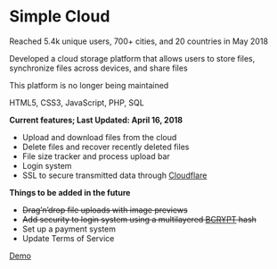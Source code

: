 # Simple Cloud 


Reached 5.4k unique users, 700+ cities, and 20 countries in May 2018

Developed a cloud storage platform that allows users to store files, synchronize files across devices, and share files

This platform is no longer being maintained

HTML5, CSS3, JavaScript, PHP, SQL

**Current features; Last Updated: April 16, 2018**
- Upload and download files from the cloud
- Delete files and recover recently deleted files 
- File size tracker and process upload bar
- Login system
- SSL to secure transmitted data through [Cloudflare](https://www.cloudflare.com/)

**Things to be added in the future**
  - ~~Drag’n’drop file uploads with image previews~~
  - ~~Add security to login system using a multilayered [BCRYPT](https://www.npmjs.com/package/bcrypt) hash~~
  - Set up a payment system
  - Update Terms of Service
  



[Demo](https://simplecloud.us/)
